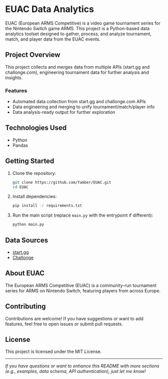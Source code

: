 # EUAC Data Analytics

EUAC (European ARMS Competitive) is a video game tournament series for the Nintendo Switch game ARMS. This project is a Python-based data analytics toolset designed to gather, process, and analyze tournament, match, and player data from the EUAC events.

## Project Overview

This project collects and merges data from multiple APIs (start.gg and challonge.com), engineering tournament data for further analysis and insights.

### Features

- Automated data collection from start.gg and challonge.com APIs
- Data engineering and merging to unify tournament/match/player info
- Data analysis-ready output for further exploration

## Technologies Used

- Python
- Pandas

## Getting Started

1. Clone the repository:
   ```bash
   git clone https://github.com/Yamber/EUAC.git
   cd EUAC
   ```

2. Install dependencies:
   ```bash
   pip install -r requirements.txt
   ```

3. Run the main script (replace `main.py` with the entrypoint if different):
   ```bash
   python main.py
   ```

## Data Sources

- [start.gg](https://start.gg)
- [Challonge](https://challonge.com)

## About EUAC

The European ARMS Competitive (EUAC) is a community-run tournament series for ARMS on Nintendo Switch, featuring players from across Europe.

## Contributing

Contributions are welcome! If you have suggestions or want to add features, feel free to open issues or submit pull requests.

## License

This project is licensed under the MIT License.

---

*If you have questions or want to enhance this README with more sections (e.g., examples, data schema, API authentication), just let me know!*
